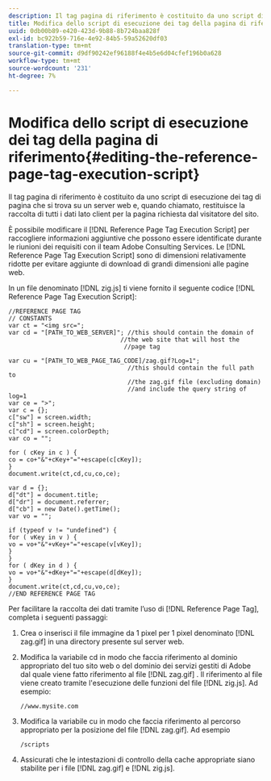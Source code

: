 ```yaml
---
description: Il tag pagina di riferimento è costituito da uno script di esecuzione dei tag di pagina che si trova su un server web e, quando chiamato, restituisce la raccolta di tutti i dati lato client per la pagina richiesta dal visitatore del sito.
title: Modifica dello script di esecuzione dei tag della pagina di riferimento
uuid: 0db00b89-e420-423d-9b88-8b724baa828f
exl-id: bc922b59-716e-4e92-84b5-59a52620df03
translation-type: tm+mt
source-git-commit: d9df90242ef96188f4e4b5e6d04cfef196b0a628
workflow-type: tm+mt
source-wordcount: '231'
ht-degree: 7%

---
```


# Modifica dello script di esecuzione dei tag della pagina di riferimento{#editing-the-reference-page-tag-execution-script}

Il tag pagina di riferimento è costituito da uno script di esecuzione dei tag di pagina che si trova su un server web e, quando chiamato, restituisce la raccolta di tutti i dati lato client per la pagina richiesta dal visitatore del sito.

È possibile modificare il [!DNL Reference Page Tag Execution Script] per raccogliere informazioni aggiuntive che possono essere identificate durante le riunioni dei requisiti con il team Adobe Consulting Services. Le [!DNL Reference Page Tag Execution Script] sono di dimensioni relativamente ridotte per evitare aggiunte di download di grandi dimensioni alle pagine web.

In un file denominato [!DNL zig.js] ti viene fornito il seguente codice [!DNL Reference Page Tag Execution Script]:

```
//REFERENCE PAGE TAG 
// CONSTANTS 
var ct = "<img src="; 
var cd = "[PATH_TO_WEB_SERVER]"; //this should contain the domain of 
                               //the web site that will host the 
                                //page tag 
 
var cu = "[PATH_TO_WEB_PAGE_TAG_CODE]/zag.gif?Log=1";  
                                 //this should contain the full path to 
                                 //the zag.gif file (excluding domain) 
                                 //and include the query string of log=1 
var ce = ">"; 
var c = {}; 
c["sw"] = screen.width; 
c["sh"] = screen.height; 
c["cd"] = screen.colorDepth; 
var co = ""; 
 
for ( cKey in c ) { 
co = co+"&"+cKey+"="+escape(c[cKey]); 
} 
document.write(ct,cd,cu,co,ce); 
 
var d = {}; 
d["dt"] = document.title; 
d["dr"] = document.referrer; 
d["cb"] = new Date().getTime(); 
var vo = ""; 
 
if (typeof v != "undefined") { 
for ( vKey in v ) { 
vo = vo+"&"+vKey+"="+escape(v[vKey]); 
} 
} 
for ( dKey in d ) { 
vo = vo+"&"+dKey+"="+escape(d[dKey]); 
} 
document.write(ct,cd,cu,vo,ce); 
//END REFERENCE PAGE TAG 
```

Per facilitare la raccolta dei dati tramite l’uso di [!DNL Reference Page Tag], completa i seguenti passaggi:

1. Crea o inserisci il file immagine da 1 pixel per 1 pixel denominato [!DNL zag.gif] in una directory presente sul server web.
1. Modifica la variabile cd in modo che faccia riferimento al dominio appropriato del tuo sito web o del dominio dei servizi gestiti di Adobe dal quale viene fatto riferimento al file [!DNL zag.gif] . Il riferimento al file viene creato tramite l&#39;esecuzione delle funzioni del file [!DNL zig.js]. Ad esempio:

   ```
   //www.mysite.com
   ```

1. Modifica la variabile cu in modo che faccia riferimento al percorso appropriato per la posizione del file [!DNL zag.gif]. Ad esempio

   ```
   /scripts
   ```

1. Assicurati che le intestazioni di controllo della cache appropriate siano stabilite per i file [!DNL zag.gif] e [!DNL zig.js].
